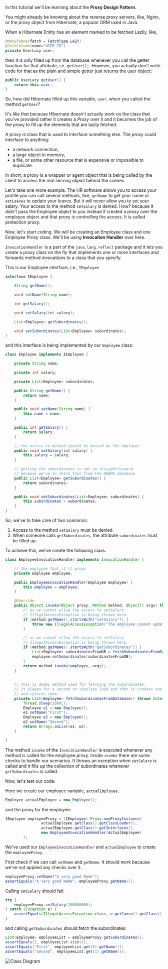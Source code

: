 In this tutorial we'll be learning about the **Proxy Design Pattern**.

You might already be knowing about the reverse proxy servers, like, Nginx, or the proxy object from Hibernate, a popular
ORM used in Java.

When a Hibernate Entity has an element marked to be fetched Lazily, like,
```java
@ManyToOne(fetch = FetchType.LAZY)
@JoinColumn(name="USER_ID")
private UserLazy user;
```

then it is only filled up from the database whenever you call the getter function for that attribute, i.e. `getUser();`.
However, you actually don't write code for that as the plain and simple getter just returns the user object:
```java
public UserLazy getUser() {
    return this.user;
}
```

So, how did Hibernate filled up this variable, `user`, when you called the method `getUser`?

It's like that because Hibernate doesn't actually work on the class that you've provided rather it creates a _Proxy_
over it and it becomes the job of the proxy to fill up the elements that are lazily fetched.

A proxy is class that is used to interface something else. 
The proxy could interface to anything: 
- a network connection, 
- a large object in memory, 
- a file, or some other resource that is expensive or impossible to duplicate. 

In short, a proxy is a wrapper or agent object that is being called by the client to access the real serving object 
behind the scenes.

Let's take one more example. The HR software allows you to access your profile you can call several methods, like, 
`getName` to get your name or `setLeaves` to update your leaves. But it will never allow you to set your salary. Your
access to the method `setSalary` is denied. How? because it didn't pass the Employee object to you instead it created a
proxy over the employee object and that proxy is controlling the access. It is called protection proxy.

Now, let's start coding. We will be creating an Employee class and one Employee Proxy class. We'll be using **Invocaiton
Handler** over here. 

`InvocationHandler` is a part of the `java.lang.reflect` package and it lets you create a proxy class on the fly that 
implements one or more interfaces and forwards method invocations to a class that you specify.

This is our Employee interface, i.e., `IEmployee`
```java
interface IEmployee {

    String getName();

    void setName(String name);

    int getSalary();

    void setSalary(int salary);

    List<Employee> getSubordinates();

    void setSubordinates(List<Employee> subordinates);
}
```

and this interface is being implemented by our `Employee` class:
```java
class Employee implements IEmployee {

    private String name;

    private int salary;

    private List<Employee> subordinates;

    public String getName() {
        return name;
    }

    public void setName(String name) {
        this.name = name;
    }

    public int getSalary() {
        return salary;
    }

    // the access to method should be denied by the employee
    public void setSalary(int salary) {
        this.salary = salary;
    }

    // getting the subordinates is not so straightforward
    // because we've to fetch that from the RDBMS database
    public List<Employee> getSubordinates() {
        return subordinates;
    }

    public void setSubordinates(List<Employee> subordinates) {
        this.subordinates = subordinates;
    }
}
```

So, we've to take care of two scenarios:
1. Access to the method `setSalary` must be denied.
2. When someone calls `getSubordinates`, the attribute `subordinates` must be filled up.

To achieve this, we've create the following class:
```java
class EmployeeInvocationHandler implements InvocationHandler {

    // the employee that it'll proxy
    private Employee employee;

    public EmployeeInvocationHandler(Employee employee) {
        this.employee = employee;
    }

    @Override
    public Object invoke(Object proxy, Method method, Object[] args) throws Throwable {
        // as we cannot allow the access to setSalary
        // IllegalAccessException is being thrown here.
        if (method.getName().startsWith("setSalary")) {
            throw new IllegalAccessException("The employee cannot update their own salary.");
        }

        // as we cannot allow the access to setSalary
        // IllegalAccessException is being thrown here.
        if (method.getName().startsWith("getSubordinates")) {
            List<Employee> subordinatesFromDB = fetchSubordinatesFromDatabase();
            employee.setSubordinates(subordinatesFromDB);
        }
        return method.invoke(employee, args);
    }
    
    
    // this is dummy method used for fetching the subordinates.
    // it sleeps for a second to simulate load and then it creates two employees
    // and returns them.
    private List<Employee> fetchSubordinatesFromDatabase() throws InterruptedException {
        Thread.sleep(1000L);
        Employee e1 = new Employee();
        e1.setName("First");
        Employee e2 = new Employee();
        e2.setName("Second");
        return Arrays.asList(e1, e2);
    }

}
``` 

The method `invoke` of the `InvocationHandler` is executed whenever any method is called for the employee proxy. Inside
`invoke` there are some checks to handle our scenarios. It throws an exception when `setSalary` is called and it fills 
up the collection of subordinates whenever `getSubordinates` is called.

Now, let's test our code:

Here we create our employee variable, `actualEmployee`.
```java
Employee actualEmployee = new Employee();
```

and the proxy for the employee:
```java
IEmployee employeeProxy = (IEmployee) Proxy.newProxyInstance(
                actualEmployee.getClass().getClassLoader(),
                actualEmployee.getClass().getInterfaces(),
                new EmployeeInvocationHandler(actualEmployee)
        );
```
We've used our `EmployeeInvocationHandler` and `actualEmployee` to create the `employeeProxy`.

First check if we can call `setName` and `getName`. It should work because we've not applied any checks over it.
```java
employeeProxy.setName("A very good Name");
assertEquals("A very good Name", employeeProxy.getName());
```

Calling `setSalary` should fail:
```java
try {
    employeeProxy.setSalary(100000000);
} catch (Exception e) {
    assertEquals(IllegalAccessException.class, e.getCause().getClass());
}
```

and calling `getSubordinates` should fetch the subordinates:
```java
List<Employee> employeeList = employeeProxy.getSubordinates();
assertEquals(2, employeeList.size());
assertEquals("First", employeeList.get(0).getName());
assertEquals("Second", employeeList.get(1).getName());
```

![Class Diagram](https://www.codiwan.com/img/proxy-pattern/Class-Diagram.png)


